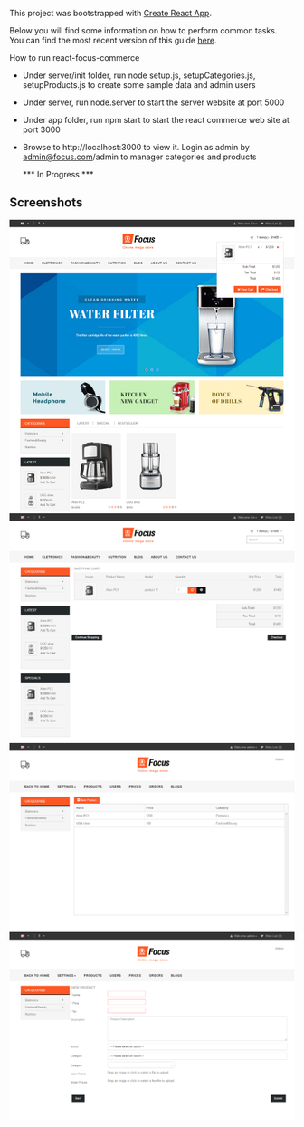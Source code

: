 This project was bootstrapped with [Create React App](https://github.com/facebookincubator/create-react-app).

Below you will find some information on how to perform common tasks.<br>
You can find the most recent version of this guide [here](https://github.com/facebookincubator/create-react-app/blob/master/packages/react-scripts/template/README.md).

How to run react-focus-commerce

- Under server/init folder, run
node setup.js, setupCategories.js, setupProducts.js to create some sample data and admin users

- Under server, run node.server to start the server website at port 5000

- Under app folder, run npm start to start the react commerce web site at port 3000

- Browse to http://localhost:3000 to view it.
  Login as admin by admin@focus.com/admin to manager categories and products

  *** In Progress ***

## Screenshots

![alt tag](https://github.com/xinzhang/react-focus-commerce/blob/master//screenshots/home-1489717235747.png)
![alt tag](https://github.com/xinzhang/react-focus-commerce/blob/master//screenshots/products-cart-1489717372990.png)
![alt tag](https://github.com/xinzhang/react-focus-commerce/blob/master//screenshots/admin-products-1489717410219.png)
![alt tag](https://github.com/xinzhang/react-focus-commerce/blob/master//screenshots/admin-newproduct-1489717420922.png)
